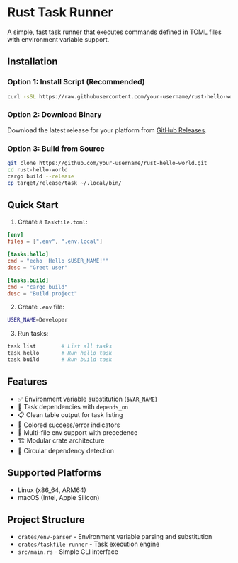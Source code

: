 # Rust Task Runner

A simple, fast task runner that executes commands defined in TOML files with environment variable support.

## Installation

### Option 1: Install Script (Recommended)
```bash
curl -sSL https://raw.githubusercontent.com/your-username/rust-hello-world/main/install.sh | bash
```

### Option 2: Download Binary
Download the latest release for your platform from [GitHub Releases](https://github.com/your-username/rust-hello-world/releases).

### Option 3: Build from Source
```bash
git clone https://github.com/your-username/rust-hello-world.git
cd rust-hello-world
cargo build --release
cp target/release/task ~/.local/bin/
```

## Quick Start

1. Create a `Taskfile.toml`:
```toml
[env]
files = [".env", ".env.local"]

[tasks.hello]
cmd = "echo 'Hello $USER_NAME!'"
desc = "Greet user"

[tasks.build]
cmd = "cargo build"
desc = "Build project"
```

2. Create `.env` file:
```bash
USER_NAME=Developer
```

3. Run tasks:
```bash
task list        # List all tasks
task hello       # Run hello task
task build       # Run build task
```

## Features

- ✅ Environment variable substitution (`$VAR_NAME`)
- 🔗 Task dependencies with `depends_on`
- 📋 Clean table output for task listing
- 🎨 Colored success/error indicators
- 📁 Multi-file env support with precedence
- 🏗️ Modular crate architecture
- 🚫 Circular dependency detection

## Supported Platforms

- Linux (x86_64, ARM64)
- macOS (Intel, Apple Silicon)

## Project Structure

- `crates/env-parser` - Environment variable parsing and substitution
- `crates/taskfile-runner` - Task execution engine
- `src/main.rs` - Simple CLI interface